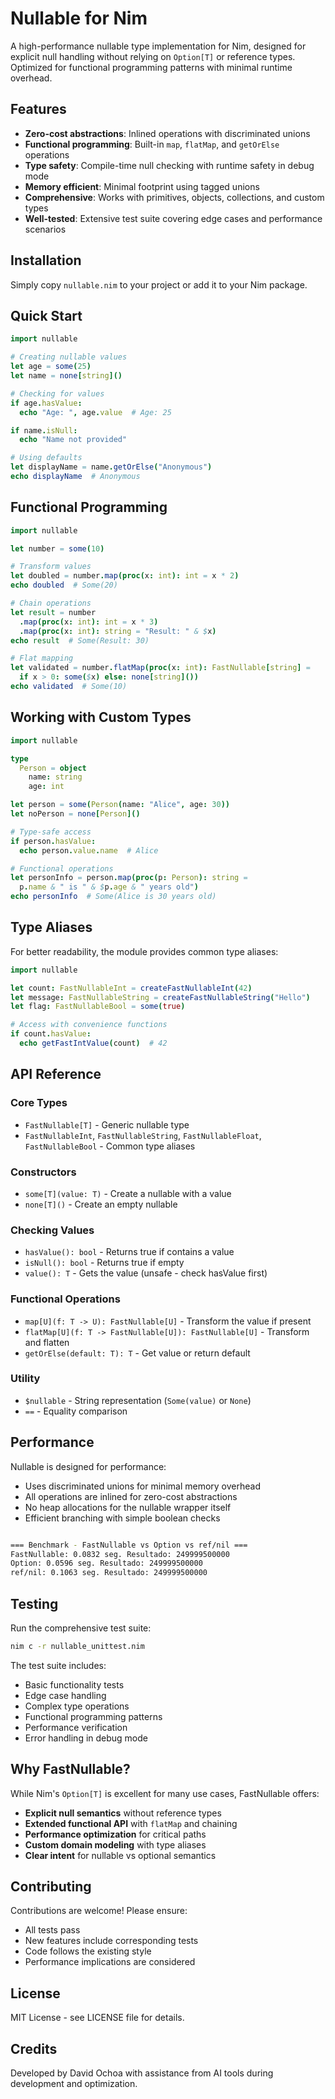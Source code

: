 # Nullable for Nim

A high-performance nullable type implementation for Nim, designed for explicit null handling without relying on `Option[T]` or reference types. Optimized for functional programming patterns with minimal runtime overhead.

## Features

- **Zero-cost abstractions**: Inlined operations with discriminated unions
- **Functional programming**: Built-in `map`, `flatMap`, and `getOrElse` operations
- **Type safety**: Compile-time null checking with runtime safety in debug mode
- **Memory efficient**: Minimal footprint using tagged unions
- **Comprehensive**: Works with primitives, objects, collections, and custom types
- **Well-tested**: Extensive test suite covering edge cases and performance scenarios

## Installation

Simply copy `nullable.nim` to your project or add it to your Nim package.

## Quick Start

```nim
import nullable

# Creating nullable values
let age = some(25)
let name = none[string]()

# Checking for values
if age.hasValue:
  echo "Age: ", age.value  # Age: 25

if name.isNull:
  echo "Name not provided"

# Using defaults
let displayName = name.getOrElse("Anonymous")
echo displayName  # Anonymous
```

## Functional Programming

```nim
import nullable

let number = some(10)

# Transform values
let doubled = number.map(proc(x: int): int = x * 2)
echo doubled  # Some(20)

# Chain operations
let result = number
  .map(proc(x: int): int = x * 3)
  .map(proc(x: int): string = "Result: " & $x)
echo result  # Some(Result: 30)

# Flat mapping
let validated = number.flatMap(proc(x: int): FastNullable[string] = 
  if x > 0: some($x) else: none[string]())
echo validated  # Some(10)
```

## Working with Custom Types

```nim
import nullable

type
  Person = object
    name: string
    age: int

let person = some(Person(name: "Alice", age: 30))
let noPerson = none[Person]()

# Type-safe access
if person.hasValue:
  echo person.value.name  # Alice

# Functional operations
let personInfo = person.map(proc(p: Person): string = 
  p.name & " is " & $p.age & " years old")
echo personInfo  # Some(Alice is 30 years old)
```

## Type Aliases

For better readability, the module provides common type aliases:

```nim
import nullable

let count: FastNullableInt = createFastNullableInt(42)
let message: FastNullableString = createFastNullableString("Hello")
let flag: FastNullableBool = some(true)

# Access with convenience functions
if count.hasValue:
  echo getFastIntValue(count)  # 42
```

## API Reference

### Core Types

- `FastNullable[T]` - Generic nullable type
- `FastNullableInt`, `FastNullableString`, `FastNullableFloat`, `FastNullableBool` - Common type aliases

### Constructors

- `some[T](value: T)` - Create a nullable with a value
- `none[T]()` - Create an empty nullable

### Checking Values

- `hasValue(): bool` - Returns true if contains a value
- `isNull(): bool` - Returns true if empty
- `value(): T` - Gets the value (unsafe - check hasValue first)

### Functional Operations

- `map[U](f: T -> U): FastNullable[U]` - Transform the value if present
- `flatMap[U](f: T -> FastNullable[U]): FastNullable[U]` - Transform and flatten
- `getOrElse(default: T): T` - Get value or return default

### Utility

- `$nullable` - String representation (`Some(value)` or `None`)
- `==` - Equality comparison

## Performance

Nullable is designed for performance:

- Uses discriminated unions for minimal memory overhead
- All operations are inlined for zero-cost abstractions
- No heap allocations for the nullable wrapper itself
- Efficient branching with simple boolean checks

```bash

=== Benchmark - FastNullable vs Option vs ref/nil ===
FastNullable: 0.0832 seg. Resultado: 249999500000
Option: 0.0596 seg. Resultado: 249999500000
ref/nil: 0.1063 seg. Resultado: 249999500000

```

## Testing

Run the comprehensive test suite:

```bash
nim c -r nullable_unittest.nim
```

The test suite includes:

- Basic functionality tests
- Edge case handling
- Complex type operations
- Functional programming patterns
- Performance verification
- Error handling in debug mode

## Why FastNullable?

While Nim's `Option[T]` is excellent for many use cases, FastNullable offers:

- **Explicit null semantics** without reference types
- **Extended functional API** with `flatMap` and chaining
- **Performance optimization** for critical paths
- **Custom domain modeling** with type aliases
- **Clear intent** for nullable vs optional semantics

## Contributing

Contributions are welcome! Please ensure:

- All tests pass
- New features include corresponding tests
- Code follows the existing style
- Performance implications are considered

## License

MIT License - see LICENSE file for details.

## Credits

Developed by David Ochoa with assistance from AI tools during development and optimization.
